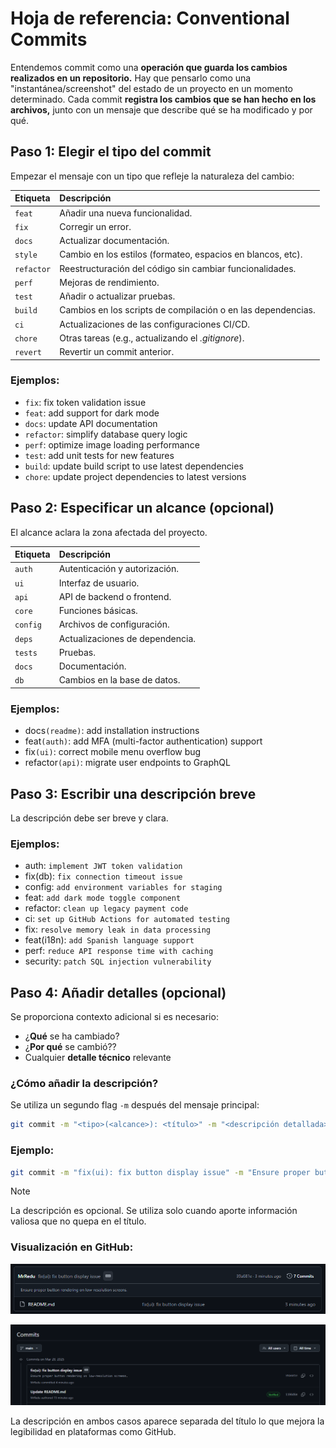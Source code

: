 # Hoja de referencia: Conventional Commits

Entendemos commit como una **operación que guarda los cambios realizados en un repositorio.** Hay que pensarlo como una "instantánea/screenshot" del estado de un proyecto en un momento determinado. Cada commit **registra los cambios que se han hecho en los archivos,** junto con un mensaje que describe qué se ha modificado y por qué.

## Paso 1: Elegir el tipo del commit

Empezar el mensaje con un tipo que refleje la naturaleza del cambio:

| Etiqueta   | Descripción                                                  |
| :--------- | :----------------------------------------------------------- |
| `feat`     | Añadir una nueva funcionalidad.                              |
| `fix`      | Corregir un error.                                           |
| `docs`     | Actualizar documentación.                                    |
| `style`    | Cambio en los estilos (formateo, espacios en blancos, etc).  |
| `refactor` | Reestructuración del código sin cambiar funcionalidades.     |
| `perf`     | Mejoras de rendimiento.                                      |
| `test`     | Añadir o actualizar pruebas.                                 |
| `build`    | Cambios en los scripts de compilación o en las dependencias. |
| `ci`       | Actualizaciones de las configuraciones CI/CD.                |
| `chore`    | Otras tareas (e.g., actualizando el _.gitignore_).           |
| `revert`   | Revertir un commit anterior.                                 |

### Ejemplos:

- `fix`: fix token validation issue
- `feat`: add support for dark mode
- `docs`: update API documentation
- `refactor`: simplify database query logic
- `perf`: optimize image loading performance
- `test`: add unit tests for new features
- `build`: update build script to use latest dependencies
- `chore`: update project dependencies to latest versions

## Paso 2: Especificar un alcance (opcional)

El alcance aclara la zona afectada del proyecto.

| Etiqueta | Descripción                     |
| :------- | :------------------------------ |
| `auth`   | Autenticación y autorización.   |
| `ui`     | Interfaz de usuario.            |
| `api`    | API de backend o frontend.      |
| `core`   | Funciones básicas.              |
| `config` | Archivos de configuración.      |
| `deps`   | Actualizaciones de dependencia. |
| `tests`  | Pruebas.                        |
| `docs`   | Documentación.                  |
| `db`     | Cambios en la base de datos.    |

### Ejemplos:

- docs`(readme)`: add installation instructions
- feat`(auth)`: add MFA (multi-factor authentication) support
- fix`(ui)`: correct mobile menu overflow bug
- refactor`(api)`: migrate user endpoints to GraphQL

## Paso 3: Escribir una descripción breve

La descripción debe ser breve y clara.

### Ejemplos:

- auth: `implement JWT token validation`
- fix(db): `fix connection timeout issue`
- config: `add environment variables for staging`
- feat: `add dark mode toggle component`
- refactor: `clean up legacy payment code`
- ci: `set up GitHub Actions for automated testing`
- fix: `resolve memory leak in data processing`
- feat(i18n): `add Spanish language support`
- perf: `reduce API response time with caching`
- security: `patch SQL injection vulnerability`

## Paso 4: Añadir detalles (opcional)

Se proporciona contexto adicional si es necesario:

- ¿**Qué** se ha cambiado?
- ¿**Por qué** se cambió??
- Cualquier **detalle técnico** relevante

### ¿Cómo añadir la descripción?

Se utiliza un segundo flag `-m` después del mensaje principal:

```bash
git commit -m "<tipo>(<alcance>): <título>" -m "<descripción detallada>"
```

### Ejemplo:

```bash
git commit -m "fix(ui): fix button display issue" -m "Ensure proper button rendering on low-resolution screens."
```

> [!NOTE]
> La descripción es opcional. Se utiliza solo cuando aporte información valiosa que no quepa en el título.

### Visualización en GitHub:

![Visualización de la descripción de un commit en el repositorio de GitHub](./assets/displaying-a-description-commit-in-repository.png)

![Diferencia entre un commit con descripción y otro sin](./assets/difference-between-a-commit-with-description-and-a-commit-without-description.png)

La descripción en ambos casos aparece separada del título lo que mejora la legibilidad en plataformas como GitHub.
